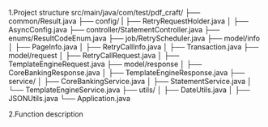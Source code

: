 1.Project structure
src/main/java/com/test/pdf_craft/
├── common/Result.java
├── config/
|   ├── RetryRequestHolder.java
│   ├── AsyncConfig.java
├── controller/StatementController.java
├── enums/ResultCodeEnum.java
├── job/RetryScheduler.java
├── model/info
│   ├── PageInfo.java
│   ├── RetryCallInfo.java
│   ├── Transaction.java
├── model/request
│   ├── RetryCallRequest.java
│   ├── TemplateEngineRequest.java
├── model/response
│   ├── CoreBankingResponse.java
│   ├── TemplateEngineResponse.java
├── service/
│   ├── CoreBankingService.java
│   ├── StatementService.java
│   └── TemplateEngineService.java
├── utils/
│   ├── DateUtils.java
│   ├── JSONUtils.java
└── Application.java


2.Function description
